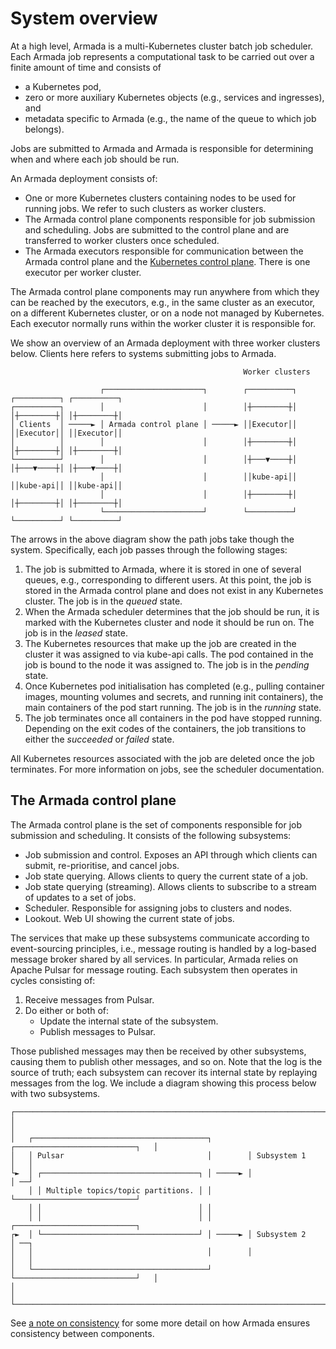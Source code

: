 # System overview

At a high level, Armada is a multi-Kubernetes cluster batch job scheduler. Each Armada job represents a computational task to be carried out over a finite amount of time and consists of

- a Kubernetes pod,
- zero or more auxiliary Kubernetes objects (e.g., services and ingresses), and
- metadata specific to Armada (e.g., the name of the queue to which job belongs).

Jobs are submitted to Armada and Armada is responsible for determining when and where each job should be run.

An Armada deployment consists of:

- One or more Kubernetes clusters containing nodes to be used for running jobs. We refer to such clusters as worker clusters.
- The Armada control plane components responsible for job submission and scheduling. Jobs are submitted to the control plane and are transferred to worker clusters once scheduled.
- The Armada executors responsible for communication between the Armada control plane and the [Kubernetes control plane](https://kubernetes.io/docs/concepts/overview/kubernetes-api/). There is one executor per worker cluster.

The Armada control plane components may run anywhere from which they can be reached by the executors, e.g., in the same cluster as an executor, on a different Kubernetes cluster, or on a node not managed by Kubernetes. Each executor normally runs within the worker cluster it is responsible for.

We show an overview of an Armada deployment with three worker clusters below. Clients here refers to systems submitting jobs to Armada.

```
                                                    Worker clusters                              
                                                                                                 
                    ┌──────────────────────┐        ┌──────────┐ ┌──────────┐ ┌──────────┐       
┌──────────┐        │                      │        │┼────────┼│ │┼────────┼│ │┼────────┼│       
│ Clients  │ ─────► │ Armada control plane │ ─────► ││Executor││ ││Executor││ ││Executor││       
│          │        │                      │        │┼────────┼│ │┼────────┼│ │┼────────┼│       
└──────────┘        │                      │        │┼───▼────┼│ │┼───▼────┼│ │┼───▼────┼│       
                    │                      │        ││kube-api││ ││kube-api││ ││kube-api││       
                    │                      │        │┼────────┼│ │┼────────┼│ │┼────────┼│       
                    └──────────────────────┘        └──────────┘ └──────────┘ └──────────┘       
```

The arrows in the above diagram show the path jobs take though the system. Specifically, each job passes through the following stages:

1. The job is submitted to Armada, where it is stored in one of several queues, e.g., corresponding to different users. At this point, the job is stored in the Armada control plane and does not exist in any Kubernetes cluster. The job is in the *queued* state.
2. When the Armada scheduler determines that the job should be run, it is marked with the Kubernetes cluster and node it should be run on. The job is in the *leased* state.
3. The Kubernetes resources that make up the job are created in the cluster it was assigned to via kube-api calls. The pod contained in the job is bound to the node it was assigned to. The job is in the *pending* state.
4. Once Kubernetes pod initialisation has completed (e.g., pulling container images, mounting volumes and secrets, and running init containers), the main containers of the pod start running. The job is in the *running* state.
5. The job terminates once all containers in the pod have stopped running. Depending on the exit codes of the containers, the job transitions to either the *succeeded* or *failed* state.

All Kubernetes resources associated with the job are deleted once the job terminates. For more information on jobs, see the scheduler documentation.

## The Armada control plane

The Armada control plane is the set of components responsible for job submission and scheduling. It consists of the following subsystems:

- Job submission and control. Exposes an API through which clients can submit, re-prioritise, and cancel jobs.
- Job state querying. Allows clients to query the current state of a job.
- Job state querying (streaming). Allows clients to subscribe to a stream of updates to a set of jobs.
- Scheduler. Responsible for assigning jobs to clusters and nodes.
- Lookout. Web UI showing the current state of jobs.

The services that make up these subsystems communicate according to event-sourcing principles, i.e., message routing is handled by a log-based message broker shared by all services. In particular, Armada relies on Apache Pulsar for message routing. Each subsystem then operates in cycles consisting of:

1. Receive messages from Pulsar.
2. Do either or both of:
    - Update the internal state of the subsystem.
    - Publish messages to Pulsar.

Those published messages may then be received by other subsystems, causing them to publish other messages, and so on. Note that the log is the source of truth; each subsystem can recover its internal state by replaying messages from the log. We include a diagram showing this process below with two subsystems.

```
┌────────────────────────────────────────────────────────────────────────────────────┐
│                                                                                    │
│   ┌───────────────────────────────────────┐        ┌───────────────────────────┐   │
│   │ Pulsar                                │        │ Subsystem 1               │   │
└►  │ ┌───────────────────────────────────┐ │ ─────► │                           │ ──┘
    │ │ Multiple topics/topic partitions. │ │        └───────────────────────────┘    
    │ │                                   │ │                                         
    │ │                                   │ │        ┌───────────────────────────┐    
┌►  │ └───────────────────────────────────┘ │ ─────► │ Subsystem 2               │ ──┐
│   │                                       │        │                           │   │
│   └───────────────────────────────────────┘        └───────────────────────────┘   │
│                                                                                    │
└────────────────────────────────────────────────────────────────────────────────────┘
```

See [a note on consistency](./consistency.md) for some more detail on how Armada ensures consistency between components.
